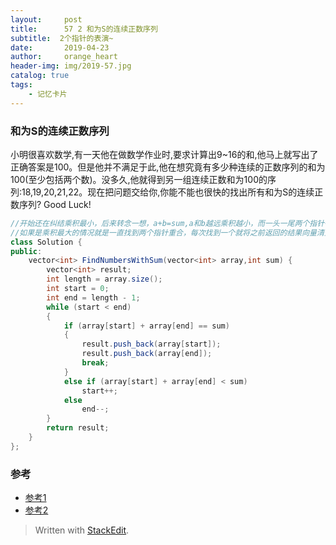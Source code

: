 ```yaml
---
layout:     post
title:      57 2 和为S的连续正数序列
subtitle:  2个指针的表演~
date:       2019-04-23
author:     orange_heart
header-img: img/2019-57.jpg
catalog: true
tags:
    - 记忆卡片
---
```


###   和为S的连续正数序列

小明很喜欢数学,有一天他在做数学作业时,要求计算出9~16的和,他马上就写出了正确答案是100。但是他并不满足于此,他在想究竟有多少种连续的正数序列的和为100(至少包括两个数)。没多久,他就得到另一组连续正数和为100的序列:18,19,20,21,22。现在把问题交给你,你能不能也很快的找出所有和为S的连续正数序列? Good Luck!

```java
//开始还在纠结乘积最小，后来转念一想，a+b=sum,a和b越远乘积越小，而一头一尾两个指针往内靠近的方法找到的就是乘积最小的情况。
//如果是乘积最大的情况就是一直找到两个指针重合，每次找到一个就将之前返回的结果向量清空然后更新为新找到的。
class Solution {
public:
    vector<int> FindNumbersWithSum(vector<int> array,int sum) {
        vector<int> result;
        int length = array.size();
        int start = 0;
        int end = length - 1;
        while (start < end)
        {
            if (array[start] + array[end] == sum)
            {
                result.push_back(array[start]);
                result.push_back(array[end]);
                break;
            }
            else if (array[start] + array[end] < sum)
                start++;
            else
                end--;
        }
        return result;
    }
};
```



### 参考

- [参考1](https://github.com/zhedahht/CodingInterviewChinese2)
- [参考2](https://github.com/gatieme/CodingInterviews)




> Written with [StackEdit](https://stackedit.io/).

<head>
    <script src="https://cdn.mathjax.org/mathjax/latest/MathJax.js?config=TeX-AMS-MML_HTMLorMML" type="text/javascript"></script>
    <script type="text/x-mathjax-config">
        MathJax.Hub.Config({
            tex2jax: {
            skipTags: ['script', 'noscript', 'style', 'textarea', 'pre'],
            inlineMath: [['$','$']]
            }
        });
    </script>
</head>
<!--stackedit_data:
eyJoaXN0b3J5IjpbLTIwODUxOTgyMDddfQ==
-->